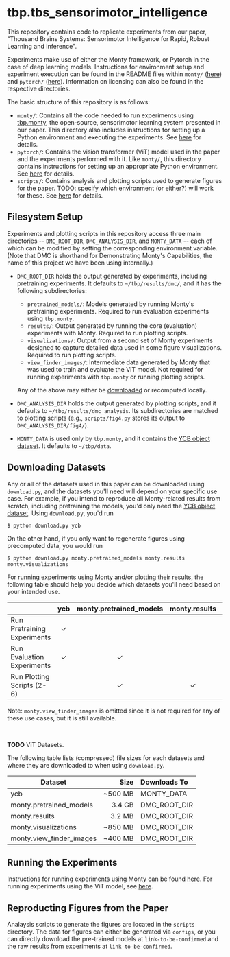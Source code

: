 # tbp.tbs_sensorimotor_intelligence

This repository contains code to replicate experiments from our paper, "Thousand Brains Systems: Sensorimotor Intelligence for Rapid, Robust Learning and Inference".

Experiments make use of either the Monty framework, or Pytorch in the case of deep learning models. Instructions for environment setup and experiment execution can be found in the README files within `monty/` ([here](monty/README.md)) and `pytorch/` ([here](pytorch/README.md)). Information on licensing can also be found in the respective directories.

The basic structure of this repository is as follows:

 - `monty/`: Contains all the code needed to run experiments using [tbp.monty](https://github.com/thousandbrainsproject/tbp.monty), the open-source, sensorimotor learning system presented in our paper. This directory also includes instructions for setting up a Python environment and executing the experiments. See [here](monty/README.md) for details.
 - `pytorch/`: Contains the vision transformer (ViT) model used in the paper and the experiments performed with it. Like `monty/`, this directory contains instructions for setting up an appropriate Python environment. See [here](pytorch/README.md) for details.
 - `scripts/`: Contains analysis and plotting scripts used to generate figures for the paper. TODO: specify which environment (or either?) will work for these. See [here](scripts/README.md) for details.
  

## Filesystem Setup

Experiments and plotting scripts in this repository access three main directories -- `DMC_ROOT_DIR`, `DMC_ANALYSIS_DIR`, and `MONTY_DATA` -- each of which can be modified by setting the corresponding environment variable. (Note that DMC is shorthand for Demonstrating Monty's Capabilities, the name of this project we have been using internally.)

- `DMC_ROOT_DIR` holds the output generated by experiments, including pretraining experiments. It defaults to `~/tbp/results/dmc/`, and it has the following subdirectories:
   - `pretrained_models/`: Models generated by running Monty's pretraining experiments. Required to run evaluation experiments using `tbp.monty`.
   - `results/`: Output generated by running the core (evaluation) experiments with Monty. Required to run plotting scripts.
   - `visualizations/`: Output from a second set of Monty experiments designed to capture detailed data used in some figure visualizations. Required to run plotting scripts.
   - `view_finder_images/`: Intermediate data generated by Monty that was used to train and evaluate the ViT model. Not required for running experiments with `tbp.monty` or running plotting scripts.

  Any of the above may either be [downloaded](#downloading-datasets) or recomputed locally.
- `DMC_ANALYSIS_DIR` holds the output generated by plotting scripts, and it defaults to `~/tbp/results/dmc_analysis`. Its subdirectories are matched to plotting scripts (e.g., `scripts/fig4.py` stores its output to `DMC_ANALYSIS_DIR/fig4/`).

- `MONTY_DATA` is used only by `tbp.monty`, and it contains the [YCB object dataset](https://www.ycbbenchmarks.com/). It defaults to `~/tbp/data`.


## Downloading Datasets

Any or all of the datasets used in this paper can be downloaded using `download.py`, and the datasets you'll need will depend on your specific use case. For example, if you intend to reproduce all Monty-related results from scratch, including pretraining the models, you'd only need the [YCB object dataset](https://www.ycbbenchmarks.com/). Using `download.py`, you'd run
```shell
$ python download.py ycb
```

On the other hand, if you only want to regenerate figures using precomputed data, you would run
```shell
$ python download.py monty.pretrained_models monty.results monty.visualizations
```

For running experiments using Monty and/or plotting their results, the following table should help you decide which datasets you'll need based on your intended use.


|                          | ycb | monty.pretrained_models | monty.results | monty.visualizations |
|--------------------------|:---:|:------------------------:|:-------------:|:---------------------:|
| Run Pretraining Experiments | ✓   |                          |               |                       |
| Run Evaluation Experiments | ✓   | ✓                        |               |                       |
| Run Plotting Scripts (2-6)       |     | ✓                        | ✓             | ✓                     |

Note: `monty.view_finder_images` is omitted since it is not required for any of these use cases, but it is still available.

<br>


**TODO** ViT Datasets.

The following table lists (compressed) file sizes for each datasets and where
they are downloaded to when using `download.py`.

|          Dataset          |   Size   |  Downloads To  |
|--------------------------|---------:|:--------------|
| ycb                       | ~500 MB  | MONTY_DATA |
| monty.pretrained_models   |  3.4 GB  | DMC_ROOT_DIR |
| monty.results             |  3.2 MB  | DMC_ROOT_DIR |
| monty.visualizations      | ~850 MB  | DMC_ROOT_DIR |
| monty.view_finder_images  | ~400 MB  | DMC_ROOT_DIR |


## Running the Experiments

Instructions for running experiments using Monty can be found [here](monty/README.md). For running experiments using the ViT model, see [here](pytorch/README.md).

## Reproducting Figures from the Paper

Analaysis scripts to generate the figures are located in the `scripts` directory. The data for figures can either be generated via `configs`, or you can directly download the pre-trained models at `link-to-be-confirmed` and the raw results from experiments at `link-to-be-confirmed`.

